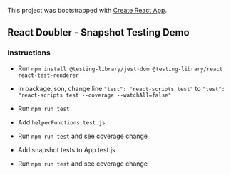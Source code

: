 This project was bootstrapped with [Create React App](https://github.com/facebook/create-react-app).

## React Doubler - Snapshot Testing Demo

### Instructions

- Run `npm install @testing-library/jest-dom @testing-library/react react-test-renderer`

- In package.json, change line `"test": "react-scripts test"` to `"test": "react-scripts test --coverage --watchAll=false"`

- Run `npm run test`

- Add `helperFunctions.test.js`

- Run `npm run test` and see coverage change

- Add snapshot tests to App.test.js

- Run `npm run test` and see coverage change

